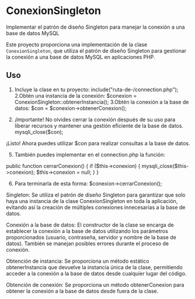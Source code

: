 # ConexionSingleton
Implementar el patrón de diseño Singleton para manejar la conexión a una base de datos MySQL

Este proyecto proporciona una implementación de la clase `ConexionSingleton`, que utiliza el patrón de diseño Singleton para gestionar la conexión a una base de datos MySQL en aplicaciones PHP.

## Uso

1. Incluye la clase en tu proyecto:
 include("ruta-de-/connection.php");
2.Obtén una instancia de la conexión: 
 $conexion = ConexionSingleton::obtenerInstancia();
3.Obtén la conexión a la base de datos:
 $con = $conexion->obtenerConexion();

4. ¡Importante! No olvides cerrar la conexión después de su uso para liberar recursos y mantener una gestión eficiente de la base de datos.
    mysqli_close($con);

¡Listo! Ahora puedes utilizar $con para realizar consultas a la base de datos.

5. También puedes implementar en el connection.php la función:

public function cerrarConexion()
    {
        if ($this->conexion) {
            mysqli_close($this->conexion);
            $this->conexion = null;
        }
    }

6. Para terminarla de esta forma:
$conexion->cerrarConexion();

Singleton: Se utiliza el patrón de diseño Singleton para garantizar que solo haya una instancia de la clase ConexionSingleton en toda la aplicación, evitando así la creación de múltiples conexiones innecesarias a la base de datos.

Conexión a la base de datos: El constructor de la clase se encarga de establecer la conexión a la base de datos utilizando los parámetros proporcionados (usuario, contraseña, servidor y nombre de la base de datos). También se manejan posibles errores durante el proceso de conexión.

Obtención de instancia: Se proporciona un método estático obtenerInstancia que devuelve la instancia única de la clase, permitiendo acceder a la conexión a la base de datos desde cualquier lugar del código.

Obtención de conexión: Se proporciona un método obtenerConexion para obtener la conexión a la base de datos desde fuera de la clase.

